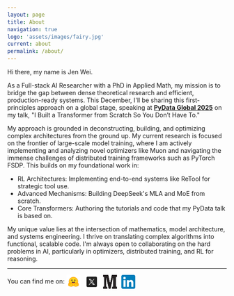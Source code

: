 ```yaml
---
layout: page
title: About
navigation: true
logo: 'assets/images/fairy.jpg'
current: about
permalink: /about/
---
```



Hi there, my name is Jen Wei.

As a Full-stack AI Researcher with a PhD in Applied Math, my mission is to bridge the gap between dense theoretical research and efficient, production-ready systems. This December, I'll be sharing this first-principles approach on a global stage, speaking at [**PyData Global 2025**](https://pydata.org/global2025/schedule) on my talk, "I Built a Transformer from Scratch So You Don’t Have To."

My approach is grounded in deconstructing, building, and optimizing complex architectures from the ground up. My current research is focused on the frontier of large-scale model training, where I am actively implementing and analyzing novel optimizers like Muon and navigating the immense challenges of distributed training frameworks such as PyTorch FSDP. This builds on my foundational work in:

- RL Architectures: Implementing end-to-end systems like ReTool for strategic tool use. 
- Advanced Mechanisms: Building DeepSeek's MLA and MoE from scratch. 
- Core Transformers: Authoring the tutorials and code that my PyData talk is based on.

My unique value lies at the intersection of mathematics, model architecture, and systems engineering. I thrive on translating complex algorithms into functional, scalable code. I'm always open to collaborating on the hard problems in AI, particularly in optimizers, distributed training, and RL for reasoning.


--- 

You can find me on: 
<a href="https://huggingface.co/bird-of-paradise" target="_blank" rel="noopener noreferrer"><img src="/assets/images/huggingface_icon.png" alt="Hugging Face Hub Icon" width="32" height="32" style="margin-right: 10px; vertical-align: middle;"></a><a href="https://x.com/JenniferWe17599" target="_blank" rel="noopener noreferrer"><img src="/assets/images/x_icon.png" alt="X Profile Icon" width="32" height="32" style="margin-right: 10px; vertical-align: middle;"></a><a href="https://medium.com/@jenwei0312" target="_blank" rel="noopener noreferrer"><img src="/assets/images/medium_icon.png" alt="Medium Profile Icon" width="32" height="32" style="margin-right: 10px; vertical-align: middle;"></a><a href="https://www.linkedin.com/in/jenweiprofile/" target="_blank" rel="noopener noreferrer"><img src="/assets/images/linkedin_icon.png" alt="LinkedIn Profile Icon" width="32" height="32" style="vertical-align: middle;"></a>